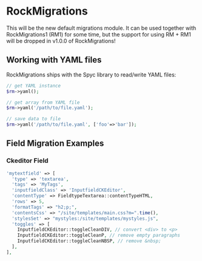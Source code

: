 # RockMigrations

This will be the new default migrations module. It can be used together with RockMigrations1 (RM1) for some time, but the support for using RM + RM1 will be dropped in v1.0.0 of RockMigrations!

## Working with YAML files

RockMigrations ships with the Spyc library to read/write YAML files:

```php
// get YAML instance
$rm->yaml();

// get array from YAML file
$rm->yaml('/path/to/file.yaml');

// save data to file
$rm->yaml('/path/to/file.yaml', ['foo'=>'bar']);
```

## Field Migration Examples

### Ckeditor Field

```php
'mytextfield' => [
  'type' => 'textarea',
  'tags' => 'MyTags',
  'inputfieldClass' => 'InputfieldCKEditor',
  'contentType' => FieldtypeTextarea::contentTypeHTML,
  'rows' => 5,
  'formatTags' => "h2;p;",
  'contentsCss' => "/site/templates/main.css?m=".time(),
  'stylesSet' => "mystyles:/site/templates/mystyles.js",
  'toggles' => [
    InputfieldCKEditor::toggleCleanDIV, // convert <div> to <p>
    InputfieldCKEditor::toggleCleanP, // remove empty paragraphs
    InputfieldCKEditor::toggleCleanNBSP, // remove &nbsp;
  ],
],
```
